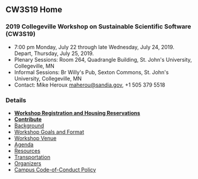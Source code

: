 
## CW3S19 Home

### 2019 Collegeville Workshop on Sustainable Scientific Software (CW3S19)

- 7:00 pm Monday, July 22 through late Wednesday, July 24, 2019.  Depart, Thursday, July 25, 2019.
- Plenary Sessions: Room 264, Quadrangle Building, St. John's University, Collegeville, MN
- Informal Sessions: Br Willy's Pub, Sexton Commons, St. John's University, Collegeville, MN
- Contact: Mike Heroux <maherou@sandia.gov>, +1 505 379 5518

### Details
- [**Workshop Registration and Housing Reservations**](Registration.md)
- [**Contribute**](Contribute.md)
- [Background](Background.md)
- [Workshop Goals and Format](GoalsFormat.md)
- [Workshop Venue](Venue.md)
- [Agenda](Agenda.md)
- [Resources](Resources.md)
- [Transportation](Transportation.md)
- [Organizers](Organizers.md)
- [Campus Code-of-Conduct Policy](https://www.csbsju.edu/joint-student-development/title-ix)
